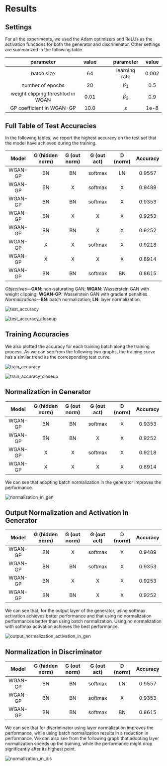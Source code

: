 # Results

## Settings

For all the experiments, we used the Adam optimizers and ReLUs as the activation
functions for both the generator and discriminator. Other settings are
summarized in the following table.

| parameter                         | value | &emsp; | parameter       | value |
|:---------------------------------:|:-----:|:------:|:---------------:|:-----:|
| batch size                        | 64    |        | learning rate   | 0.002 |
| number of epochs                  | 20    |        | _β_<sub>1</sub> | 0.5   |
| weight clipping threshlod in WGAN | 0.01  |        | _β_<sub>2</sub> | 0.9   |
| GP coefficient in WGAN-GP         | 10.0  |        | _ε_             | 1e-8  |

## Full Table of Test Accuracies

In the following tables, we report the highest accuracy on the test set that the
model have achieved during the training.

| Model   | G (hidden norm) | G (out norm) | G (out act) | D (norm) | Accuracy |
|:-------:|:---------------:|:------------:|:-----------:|:--------:|:--------:|
| WGAN-GP | BN              | BN           | softmax     | LN       | 0.9557   |
| WGAN-GP | BN              | X            | softmax     | X        | 0.9489   |
| WGAN-GP | BN              | BN           | softmax     | X        | 0.9353   |
| WGAN-GP | BN              | X            | X           | X        | 0.9253   |
| WGAN-GP | BN              | BN           | X           | X        | 0.9252   |
| WGAN-GP | X               | X            | softmax     | X        | 0.9218   |
| WGAN-GP | X               | X            | X           | X        | 0.8914   |
| WGAN-GP | BN              | BN           | softmax     | BN       | 0.8615   |

_Objectives_&mdash;__GAN__: non-saturating GAN; __WGAN__: Wasserstein GAN with
weight clipping; __WGAN-GP__: Wasserstein GAN with gradient penalties.
_Normalizations_&mdash;__BN__: batch normalization; __LN__: layer normalization.

![test_accuracy](figs/test_acc.png)

![test_accuracy_closeup](figs/test_acc_closeup.png)

## Training Accuracies

We also plotted the accuracy for each training batch along the training process.
As we can see from the following two graphs, the training curve has a similar
trend as the corresponding test curve.

![train_accuracy](figs/train_acc.png)

![train_accuracy_closeup](figs/train_acc_closeup.png)

## Normalization in Generator

| Model   | G (hidden norm) | G (out norm) | G (out act) | D (norm) | Accuracy |
|:-------:|:---------------:|:------------:|:-----------:|:--------:|:--------:|
| WGAN-GP | BN              | BN           | softmax     | X        | 0.9353   |
| WGAN-GP | BN              | BN           | X           | X        | 0.9252   |
| WGAN-GP | X               | X            | softmax     | X        | 0.9218   |
| WGAN-GP | X               | X            | X           | X        | 0.8914   |

We can see that adopting batch normalization in the generator improves the
performance.

![normalization_in_gen](figs/norm_in_g.png)

## Output Normalization and Activation in Generator

| Model   | G (hidden norm) | G (out norm) | G (out act) | D (norm) | Accuracy |
|:-------:|:---------------:|:------------:|:-----------:|:--------:|:--------:|
| WGAN-GP | BN              | X            | softmax     | X        | 0.9489   |
| WGAN-GP | BN              | BN           | softmax     | X        | 0.9353   |
| WGAN-GP | BN              | X            | X           | X        | 0.9253   |
| WGAN-GP | BN              | BN           | X           | X        | 0.9252   |

We can see that, for the output layer of the generator, using softmax activation
achieves better performance and that using no normalization performances better
than using batch normalization. Using no normalization with softmax activation
achieves the best performance.

![output_normalization_activation_in_gen](figs/out_norm_act_in_g.png)

## Normalization in Discriminator

| Model   | G (hidden norm) | G (out norm) | G (out act) | D (norm) | Accuracy |
|:-------:|:---------------:|:------------:|:-----------:|:--------:|:--------:|
| WGAN-GP | BN              | BN           | softmax     | LN       | 0.9557   |
| WGAN-GP | BN              | BN           | softmax     | X        | 0.9353   |
| WGAN-GP | BN              | BN           | softmax     | BN       | 0.8615   |

We can see that for discriminator using layer normalization improves the
performance, while using batch normalization results in a reduction in
performance. We can also see from the following graph that adopting layer
normalization speeds up the training, while the performance might drop
significantly after its highest point.

![normalization_in_dis](figs/norm_in_d.png)
